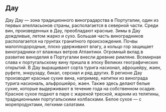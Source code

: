 ## Дау 

Дау
Дау — зона традиционного виноградарства в Португалии, один из первых апелласьонов страны, располагается в северной части. Среди вин, произведенных в Дау, преобладают красные.
Зимы в Дау дождливые, летом жарко и сухо. Большая часть виноградников располагается на грунтах гранитного происхождения. Почвы малоплодородные, плохо удерживают влагу, а кольцо гор защищает виноградники от влажных ветров Атлантики. 
Огромный вклад в развитие виноделия в Португалии внесли древние римляне. Всемирная слава к португальскому вину пришла в эпоху Великих географических открытий. 
В Дау выращивают сорта турига насионал, афрошейру, жаен, руфете, энкрузаду, бикал, серсиал и ряд других.
В регионе Дау производят красные сухие вина, например, напитки из винограда турига насиональ, альфрошейро, жаен. Также здесь делают белые сухие, которые выдерживают в течение года на собственном осадке.
Красное сухое подают в паре с жареной треской, жарким из телятины, традиционными португальскими колбасками. Белое сухое — с морепродуктами, легкими салатами.
